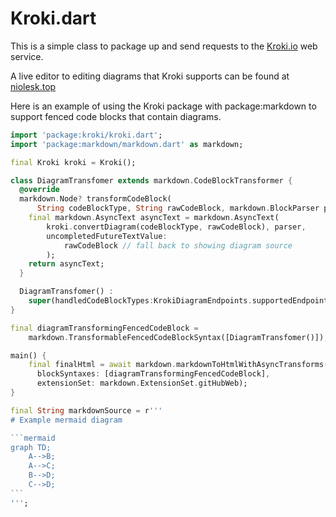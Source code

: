 # Kroki.dart

This is a simple class to package up and send requests to the [Kroki.io](https://kroki.io) web service.

A live editor to editing diagrams that Kroki supports can be found at [niolesk.top](https://niolesk.top/#https://kroki.io/mermaid/svg/eNpNzr0OgjAcBPCdp7hRB-QNNHz4MTipG2EopWkbsH9SWwyK725hMM6_u8tJy3qFWxEBaYnUjGQEKsTxdsqZgRJdjwnZCkeCI0jtlK83nO7J6F_eCa6S1lKrsQ4L2dxD_saJnnOak3FW1yG2wyd4vnhR4iJ6sk4bidrLB6qf7UucaRC4KmZn1o1g_34IH5uBOFvKVfQFDfY57w==)


Here is an example of using the Kroki package with package:markdown to support fenced code blocks that contain diagrams.

~~~dart
import 'package:kroki/kroki.dart';
import 'package:markdown/markdown.dart' as markdown;

final Kroki kroki = Kroki();

class DiagramTransfomer extends markdown.CodeBlockTransformer {
  @override
  markdown.Node? transformCodeBlock(
      String codeBlockType, String rawCodeBlock, markdown.BlockParser parser) {
    final markdown.AsyncText asyncText = markdown.AsyncText(
        kroki.convertDiagram(codeBlockType, rawCodeBlock), parser,
        uncompletedFutureTextValue:
            rawCodeBlock // fall back to showing diagram source
        );
    return asyncText;
  }

  DiagramTransfomer() :
    super(handledCodeBlockTypes:KrokiDiagramEndpoints.supportedEndpoints);
}

final diagramTransformingFencedCodeBlock =
    markdown.TransformableFencedCodeBlockSyntax([DiagramTransfomer()]);

main() {
    final finalHtml = await markdown.markdownToHtmlWithAsyncTransforms(markdownSource,
      blockSyntaxes: [diagramTransformingFencedCodeBlock],
      extensionSet: markdown.ExtensionSet.gitHubWeb);
}   

final String markdownSource = r'''
# Example mermaid diagram

```mermaid
graph TD;
    A-->B;
    A-->C;
    B-->D;
    C-->D;
```
''';

 
~~~
